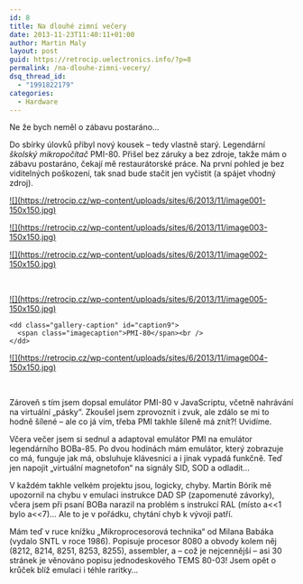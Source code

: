 ```yaml
---
id: 8
title: Na dlouhé zimní večery
date: 2013-11-23T11:40:11+01:00
author: Martin Maly
layout: post
guid: https://retrocip.uelectronics.info/?p=8
permalink: /na-dlouhe-zimni-vecery/
dsq_thread_id:
  - "1991822179"
categories:
  - Hardware
---
```

Ne že bych neměl o zábavu postaráno&#8230;

<!--more-->

Do sbírky úlovků přibyl nový kousek &#8211; tedy vlastně starý. Legendární _školský mikropočítač_ PMI-80. Přišel bez záruky a bez zdroje, takže mám o zábavu postaráno, čekají mě restaurátorské práce. Na první pohled je bez viditelných poškození, tak snad bude stačit jen vyčistit (a spájet vhodný zdroj). 

<div id='gallery-1' class='gallery galleryid-8 gallery-columns-3 gallery-size-thumbnail gallery1'>
  <dl class="gallery-item">
    <dt class="gallery-icon">
      <a href="https://retrocip.cz/wp-content/uploads/sites/6/2013/11/image001.jpg" title="" class="highslide" onclick="return hs.expand(this,{captionId:'caption13'})">![](https://retrocip.cz/wp-content/uploads/sites/6/2013/11/image001-150x150.jpg)</a>
    </dt>
  </dl>
  
  <dl class="gallery-item">
    <dt class="gallery-icon">
      <a href="https://retrocip.cz/wp-content/uploads/sites/6/2013/11/image003.jpg" title="" class="highslide" onclick="return hs.expand(this,{captionId:'caption11'})">![](https://retrocip.cz/wp-content/uploads/sites/6/2013/11/image003-150x150.jpg)</a>
    </dt>
  </dl>
  
  <dl class="gallery-item">
    <dt class="gallery-icon">
      <a href="https://retrocip.cz/wp-content/uploads/sites/6/2013/11/image002.jpg" title="" class="highslide" onclick="return hs.expand(this,{captionId:'caption12'})">![](https://retrocip.cz/wp-content/uploads/sites/6/2013/11/image002-150x150.jpg)</a>
    </dt>
  </dl>
  
  <br style="clear: both" />
  
  <dl class="gallery-item">
    <dt class="gallery-icon">
      <a href="https://retrocip.cz/wp-content/uploads/sites/6/2013/11/image005.jpg" title="PMI-80" class="highslide" onclick="return hs.expand(this,{captionId:'caption9'})">![](https://retrocip.cz/wp-content/uploads/sites/6/2013/11/image005-150x150.jpg)</a>
    </dt>
    
    <dd class="gallery-caption" id="caption9">
      <span class="imagecaption">PMI-80</span><br />
    </dd>
  </dl>
  
  <dl class="gallery-item">
    <dt class="gallery-icon">
      <a href="https://retrocip.cz/wp-content/uploads/sites/6/2013/11/image004.jpg" title="" class="highslide" onclick="return hs.expand(this,{captionId:'caption10'})">![](https://retrocip.cz/wp-content/uploads/sites/6/2013/11/image004-150x150.jpg)</a>
    </dt>
  </dl>
  
  <br style='clear: both' />
</div>

Zároveň s tím jsem dopsal emulátor PMI-80 v JavaScriptu, včetně nahrávání na virtuální &#8222;pásky&#8220;. Zkoušel jsem zprovoznit i zvuk, ale zdálo se mi to hodně šílené &#8211; ale co já vím, třeba PMI takhle šíleně má znít?! Uvidíme.

Včera večer jsem si sednul a adaptoval emulátor PMI na emulátor legendárního BOBa-85. Po dvou hodinách mám emulátor, který zobrazuje co má, funguje jak má, obsluhuje klávesnici a i jinak vypadá funkčně. Teď jen napojit &#8222;virtuální magnetofon&#8220; na signály SID, SOD a odladit&#8230;

V každém takhle velkém projektu jsou, logicky, chyby. Martin Bórik mě upozornil na chybu v emulaci instrukce DAD SP (zapomenuté závorky), včera jsem při psaní BOBa narazil na problém s instrukcí RAL (místo a<<1 bylo a<<7)&#8230; Ale to je v pořádku, chytání chyb k vývoji patří.

Mám teď v ruce knížku &#8222;Mikroprocesorová technika&#8220; od Milana Babáka (vydalo SNTL v roce 1986). Popisuje procesor 8080 a obvody kolem něj (8212, 8214, 8251, 8253, 8255), assembler, a &#8211; což je nejcennější &#8211; asi 30 stránek je věnováno popisu jednodeskového TEMS 80-03! Jsem opět o krůček blíž emulaci i téhle raritky&#8230;